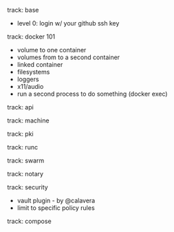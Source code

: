 track: base

* level 0: login w/ your github ssh key

track: docker 101

* volume to one container
* volumes from to a second container
* linked container
* filesystems
* loggers
* x11/audio
* run a second process to do something (docker exec)

track: api

track: machine

track: pki

track: runc

track: swarm

track: notary

track: security

* vault plugin - by @calavera
 * limit to specific policy rules

track: compose
